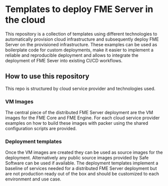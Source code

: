 # Templates to deploy FME Server in the cloud
This repository is a collection of templates using different technologies to automatically provision cloud infrastructure and subsequently deploy FME Server on the provisioned infrastructure. These examples can be used as boilerplate code for custom deployments, make it easier to implement a reliable and reproducible deployment and allows to integrate the deployment of FME Sever into existing CI/CD workflows.

## How to use this repository
This repo is structured by cloud service provider and technologies used. 
### VM Images
The central piece of the distributed FME Server deployment are the VM images for the FME Core and FME Engine. For each cloud service provider examples on how to build these images with packer using the shared configuration scripts are provided.

### Deployment templates
Once the VM images are created they can be used as source images for the deployment. Alternatively any public source images provided by Safe Software can be used if available. The deployment templates implement a baseline of services needed for a distributed FME Server deployment but are not production ready out of the box and should be customized to each environment and use case.